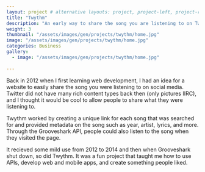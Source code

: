 ```yaml
---
layout: project # alternative layouts: project, project-left, project-right, project-top
title: "Twythm"
description: "An early way to share the song you are listening to on Twitter"
weight: 3
thumbnail: "/assets/images/gen/projects/twythm/home.jpg"
image: "/assets/images/gen/projects/twythm/home.jpg"
categories: Business
gallery:
  - image: "/assets/images/gen/projects/twythm/home.jpg"
 
---
```


Back in 2012 when I first learning web development, I had an idea for a website to easily share the song you were listening to on social media. Twitter did not have many rich content types back then (only pictures IIRC), and I thought it would be cool to allow people to share what they were listening to.

Twythm worked by creating a unique link for each song that was searched for and provided metadata on the song such as year, artist, lyrics, and more. Through the Grooveshark API, people could also listen to the song when they visited the page.

It recieved some mild use from 2012 to 2014 and then when Grooveshark shut down, so did Twythm. It was a fun project that taught me how to use APIs, develop web and mobile apps, and create something people liked.